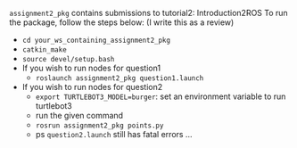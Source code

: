 `assignment2_pkg` contains submissions to tutorial2: Introduction2ROS
To run the package, follow the steps below: (I write this as a review)
- `cd your_ws_containing_assignment2_pkg`
- `catkin_make`
- `source devel/setup.bash`
- If you wish to run nodes for question1
  - `roslaunch assignment2_pkg question1.launch`
- If you wish to run nodes for question2
  - `export TURTLEBOT3_MODEL=burger`: set an environment variable to run turtlebot3
  - run the given command
  - `rosrun assignment2_pkg points.py`
  - ps `question2.launch` still has fatal errors ...
